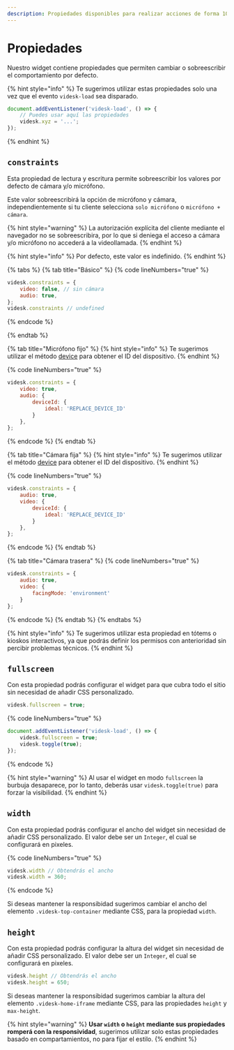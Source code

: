 ```yaml
---
description: Propiedades disponibles para realizar acciones de forma 100% programática
---
```


# Propiedades

Nuestro widget contiene propiedades que permiten cambiar o sobreescribir el comportamiento por defecto.

{% hint style="info" %}
Te sugerimos utilizar estas propiedades solo una vez que el evento `videsk-load` sea disparado.

```javascript
document.addEventListener('videsk-load', () => {
    // Puedes usar aquí las propiedades
    videsk.xyz = '...';
});
```
{% endhint %}

## `constraints`

Esta propiedad de lectura y escritura permite sobreescribir los valores por defecto de cámara y/o micrófono.

Este valor sobreescribirá la opción de micrófono y cámara, independientemente si tu cliente selecciona `solo micrófono` o `micrófono + cámara`.

{% hint style="warning" %}
La autorización explícita del cliente mediante el navegador no se sobreescribira, por lo que si deniega el acceso a cámara y/o micrófono no accederá a la videollamada.
{% endhint %}

{% hint style="info" %}
Por defecto, este valor es indefinido.
{% endhint %}

{% tabs %}
{% tab title="Básico" %}
{% code lineNumbers="true" %}
```javascript
videsk.constraints = {
    video: false, // sin cámara
    audio: true,
};
videsk.constraints // undefined
```
{% endcode %}


{% endtab %}

{% tab title="Micrófono fijo" %}
{% hint style="info" %}
Te sugerimos utilizar el método [device](https://developers.videsk.io/widgets/api/metodos#device) para obtener el ID del dispositivo.
{% endhint %}

{% code lineNumbers="true" %}
```javascript
videsk.constraints = {
    video: true,
    audio: {
        deviceId: {
            ideal: 'REPLACE_DEVICE_ID'
        }
    },
};
```
{% endcode %}
{% endtab %}

{% tab title="Cámara fija" %}
{% hint style="info" %}
Te sugerimos utilizar el método [device](https://developers.videsk.io/widgets/api/metodos#device) para obtener el ID del dispositivo.
{% endhint %}

{% code lineNumbers="true" %}
```javascript
videsk.constraints = {
    audio: true,
    video: {
        deviceId: {
            ideal: 'REPLACE_DEVICE_ID'
        }
    },
};
```
{% endcode %}
{% endtab %}

{% tab title="Cámara trasera" %}
{% code lineNumbers="true" %}
```javascript
videsk.constraints = {
    audio: true,
    video: {
        facingMode: 'environment'
    }
};
```
{% endcode %}
{% endtab %}
{% endtabs %}

{% hint style="info" %}
Te sugerimos utilizar esta propiedad en tótems o kioskos interactivos, ya que podrás definir los permisos con anterioridad sin percibir problemas técnicos.
{% endhint %}

## `fullscreen`

Con esta propiedad podrás configurar el widget para que cubra todo el sitio sin necesidad de añadir CSS personalizado.

```javascript
videsk.fullscreen = true;
```

{% code lineNumbers="true" %}
```javascript
document.addEventListener('videsk-load', () => {
    videsk.fullscreen = true;
    videsk.toggle(true);
});
```
{% endcode %}

{% hint style="warning" %}
Al usar el widget en modo `fullscreen` la burbuja desaparece, por lo tanto, deberás usar `videsk.toggle(true)` para forzar la visibilidad.
{% endhint %}

## `width`

Con esta propiedad podrás configurar el ancho del widget sin necesidad de añadir CSS personalizado. El valor debe ser un `Integer`, el cual se configurará en pixeles.

{% code lineNumbers="true" %}
```javascript
videsk.width // Obtendrás el ancho
videsk.width = 360;
```
{% endcode %}

Si deseas mantener la responsibidad sugerimos cambiar el ancho del elemento `.videsk-top-container` mediante CSS, para la propiedad `width`.

## `height`

Con esta propiedad podrás configurar la altura del widget sin necesidad de añadir CSS personalizado. El valor debe ser un `Integer`, el cual se configurará en pixeles.

```javascript
videsk.height // Obtendrás el ancho
videsk.height = 650;
```

Si deseas mantener la responsibidad sugerimos cambiar la altura del elemento `.videsk-home-iframe` mediante CSS, para las propiedades `height` y `max-height`.

{% hint style="warning" %}
**Usar `width` o `height` mediante sus propiedades romperá con la responsividad**, sugerimos utilizar solo estas propiedades basado en compartamientos, no para fijar el estilo.
{% endhint %}
